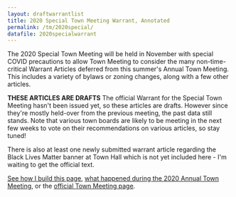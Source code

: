 ```yaml
---
layout: draftwarrantlist
title: 2020 Special Town Meeting Warrant, Annotated
permalink: /tm/2020special/
datafile: 2020specialwarrant
---
```


The 2020 Special Town Meeting will be held in November with special COVID precautions to allow Town Meeting to consider the many non-time-critical Warrant Articles deferred from this summer's Annual Town Meeting.  This includes a variety of bylaws or zoning changes, along with a few other articles.

**THESE ARTICLES ARE DRAFTS**  The official Warrant for the Special Town Meeting hasn't been issued yet, so these articles are drafts.  However since they're mostly held-over from the previous meeting, the past data still stands.  Note that various town boards are likely to be meeting in the next few weeks to vote on their recommendations on various articles, so stay tuned!

There is also at least one newly submitted warrant article regarding the Black Lives Matter banner at Town Hall which is not yet included here - I'm waiting to get the official text.

[See how I build this page](/tm/), [what happened during the 2020 Annual Town Meeting](/tm/2020draftwarrant), or the [official Town Meeting page](https://www.arlingtonma.gov/town-governance/town-meeting).

